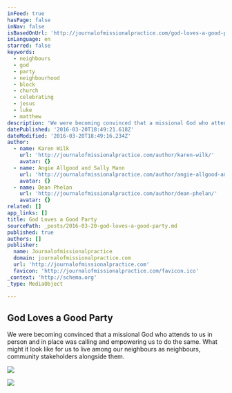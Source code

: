 ```yaml
---
inFeed: true
hasPage: false
inNav: false
isBasedOnUrl: 'http://journalofmissionalpractice.com/god-loves-a-good-party/'
inLanguage: en
starred: false
keywords:
  - neighbours
  - god
  - party
  - neighbourhood
  - block
  - church
  - celebrating
  - jesus
  - luke
  - matthew
description: 'We were becoming convinced that a missional God who attends to us in person and in place was calling and empowering us to do the same. What might it look like for us to live among our neighbours as neighbours, community stakeholders alongside them.'
datePublished: '2016-03-20T18:49:21.618Z'
dateModified: '2016-03-20T18:49:16.234Z'
author:
  - name: Karen Wilk
    url: 'http://journalofmissionalpractice.com/author/karen-wilk/'
    avatar: {}
  - name: Angie Allgood and Sally Mann
    url: 'http://journalofmissionalpractice.com/author/angie-allgood-and-sally-mann/'
    avatar: {}
  - name: Dean Phelan
    url: 'http://journalofmissionalpractice.com/author/dean-phelan/'
    avatar: {}
related: []
app_links: []
title: God Loves a Good Party
sourcePath: _posts/2016-03-20-god-loves-a-good-party.md
published: true
authors: []
publisher:
  name: Journalofmissionalpractice
  domain: journalofmissionalpractice.com
  url: 'http://journalofmissionalpractice.com'
  favicon: 'http://journalofmissionalpractice.com/favicon.ico'
_context: 'http://schema.org'
_type: MediaObject

---
```

<article style=""><h1>God Loves a Good Party</h1><p>We were becoming convinced that a missional God who attends to us in person and in place was calling and empowering us to do the same. What might it look like for us to live among our neighbours as neighbours, community stakeholders alongside them.</p><img src="http://journalofmissionalpractice.com/wp/wp-content/uploads/wordpress-popular-posts/175-80x60.jpg" /></article>

![](https://the-grid-user-content.s3-us-west-2.amazonaws.com/315fbf54-f2ce-4ccd-a591-1a62184c57bb.png)